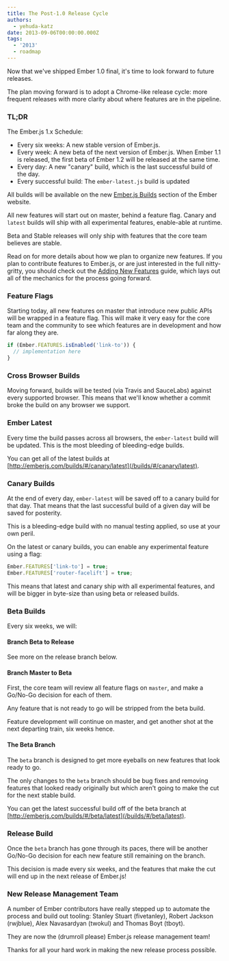 ```yaml
---
title: The Post-1.0 Release Cycle
authors:
  - yehuda-katz
date: 2013-09-06T00:00:00.000Z
tags:
  - '2013'
  - roadmap
---
```



Now that we've shipped Ember 1.0 final, it's time to look forward to future
releases.

The plan moving forward is to adopt a Chrome-like release cycle: more frequent releases with more clarity about where features are in the pipeline.

<!-- READMORE -->

### TL;DR

The Ember.js 1.x Schedule:

* Every six weeks: A new stable version of Ember.js.
* Every week: A new beta of the next version of Ember.js. When
  Ember 1.1 is released, the first beta of Ember 1.2 will be released
  at the same time.
* Every day: A new "canary" build, which is the last successful build of
  the day.
* Every successful build: The `ember-latest.js` build is updated

All builds will be available on the new [Ember.js Builds][1] section of the
Ember website.

[1]: /builds/

All new features will start out on master, behind a feature flag. Canary
and `latest` builds will ship with all experimental features, enable-able
at runtime.

Beta and Stable releases will only ship with features that the core team
believes are stable.

Read on for more details about how we plan to organize new features. If
you plan to contribute features to Ember.js, or are just interested in
the full nitty-gritty, you should check out the [Adding New
Features](/guides/contributing/adding-new-features) guide, which lays
out all of the mechanics for the process going forward.

### Feature Flags

Starting today, all new features on master that introduce new public APIs
will be wrapped in a feature flag. This will make it very easy for the core
team and the community to see which features are in development and how far
along they are.

```javascript
if (Ember.FEATURES.isEnabled('link-to')) {
  // implementation here
}
```

### Cross Browser Builds

Moving forward, builds will be tested (via Travis and SauceLabs) against
every supported browser. This means that we'll know whether a commit broke
the build on any browser we support.

### Ember Latest

Every time the build passes across all browsers, the `ember-latest` build
will be updated. This is the most bleeding of bleeding-edge builds.

You can get all of the latest builds at [http://emberjs.com/builds/#/canary/latest](/builds/#/canary/latest).

### Canary Builds

At the end of every day, `ember-latest` will be saved off to a canary build
for that day. That means that the last successful build of a given day will
be saved for posterity.

This is a bleeding-edge build with no manual testing applied, so use at
your own peril.

On the latest or canary builds, you can enable any experimental feature
using a flag:

```javascript
Ember.FEATURES['link-to'] = true;
Ember.FEATURES['router-facelift'] = true;
```

This means that latest and canary ship with all experimental features,
and will be bigger in byte-size than using beta or released builds.

### Beta Builds

Every six weeks, we will:

#### Branch Beta to Release

See more on the release branch below.

#### Branch Master to Beta

First, the core team will review all feature flags on `master`, and make
a Go/No-Go decision for each of them.

Any feature that is not ready to go will be stripped from the beta build.

Feature development will continue on master, and get another shot at the
next departing train, six weeks hence.

#### The Beta Branch

The `beta` branch is designed to get more eyeballs on new features that
look ready to go.

The only changes to the `beta` branch should be bug fixes and removing
features that looked ready originally but which aren't going to make the
cut for the next stable build.

You can get the latest successful build off of the beta branch at
[http://emberjs.com/builds/#/beta/latest](/builds/#/beta/latest).

### Release Build

Once the `beta` branch has gone through its paces, there will be another
Go/No-Go decision for each new feature still remaining on the branch.

This decision is made every six weeks, and the features that make the cut
will end up in the next release of Ember.js!

### New Release Management Team

A number of Ember contributors have really stepped up to automate the
process and build out tooling: Stanley Stuart (fivetanley), Robert
Jackson (rwjblue), Alex Navasardyan (twokul) and Thomas Boyt (tboyt).

They are now the (drumroll please) Ember.js release management team!

Thanks for all your hard work in making the new release process
possible.
